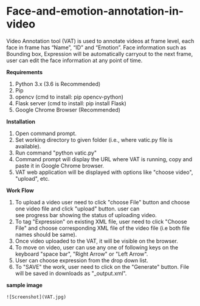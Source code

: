 # Face-and-emotion-annotation-in-video

Video Annotation tool (VAT) is used to annotate videos at frame level, each face in frame has “Name”, “ID” and “Emotion”. Face information such as Bounding box, Expression will be automatically carryout to the next frame, user can edit the face information at any point of time. 

**Requirements**
1. Python 3.x (3.6 is Recommended)
2. Pip 
3. opencv (cmd to install: pip opencv-python)
4. Flask server (cmd to install: pip install Flask)
5. Google Chrome Browser (Recommended)

**Installation**
1. Open command prompt.
2. Set working directory to given folder (i.e., where vatic.py file is available).
3. Run command "python vatic.py"
4. Command prompt will display the URL where VAT is running, copy and paste it in Google Chrome browser. 
5. VAT web application will be displayed with options like "choose video", "upload", etc.

**Work Flow**
1. To upload a video user need to click "choose File" button and choose one video file and click "upload" button. user can  
    see progress bar showing the status of uploading video.
2. To tag "Expression" on existing XML file, user need to click "Choose File" and choose corresponding XML file of the 
    video file (i.e both file names should be same).
3. Once video uploaded to the VAT, it will be visible on the browser. 
4. To move on video, user can use any one of following keys on the keyboard "space bar", "Right Arrow" or "Left Arrow".
5. User can choose expression from the drop down list.
6. To "SAVE" the work, user need to click on the "Generate" button. File will be saved in downloads as 
    "<filename>_output.xml".
    
**sample image**
    
    ![Screenshot](VAT.jpg)
